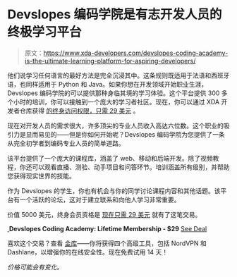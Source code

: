 # Devslopes 编码学院是有志开发人员的终极学习平台

> 原文：<https://www.xda-developers.com/devslopes-coding-academy-is-the-ultimate-learning-platform-for-aspiring-developers/>

他们说学习任何语言的最好方法是完全沉浸其中。这条规则既适用于法语和西班牙语，也同样适用于 Python 和 Java。如果你想在开发领域开始职业生涯，Devslopes 编码学院的[](https://depot.xda-developers.com/sales/lifetime-of-devslopes?utm_source=xda-developers.com&utm_medium=referral&utm_campaign=lifetime-of-devslopes&utm_term=scsf-341810&utm_content=a0x1P000004Mj1t&scsonar=1)可以提供那种身临其境的学习体验。这个平台提供 300 多个小时的培训，你可以接触到一个庞大的学习者社区。现在，你可以通过 XDA 开发者仓库获得 [的终身访问权限，只需 29 美元](https://depot.xda-developers.com/sales/lifetime-of-devslopes?utm_source=xda-developers.com&utm_medium=referral&utm_campaign=lifetime-of-devslopes&utm_term=scsf-341810&utm_content=a0x1P000004Mj1t&scsonar=1) 。

现在对开发人员的需求很大，许多顶尖的专业人员收入高达六位数。这个职业的吸引力是显而易见的——但是你如何开始呢？Devslopes 编码学院为您提供了一条从完全初学者到编码专业人员的简单道路。

该平台提供了一个庞大的课程库，涵盖了 web、移动和后端开发。除了视频教程，你还可以观看直播、测验、动手项目和问答环节。培训涵盖所有级别，并帮助您获得现实世界的技能。

作为 Devslopes 的学生，你也有机会与你的同学讨论课程内容和其他话题。该平台有一个活跃的论坛，这对于建立联系和向他人学习非常重要。

价值 5000 美元，终身会员资格是 [现在只需 29 美元](https://depot.xda-developers.com/sales/lifetime-of-devslopes?utm_source=xda-developers.com&utm_medium=referral&utm_campaign=lifetime-of-devslopes&utm_term=scsf-341810&utm_content=a0x1P000004Mj1t&scsonar=1) 就有了这笔交易。

[ ](https://depot.xda-developers.com/sales/lifetime-of-devslopes?utm_source=xda-developers.com&utm_medium=referral-cta&utm_campaign=lifetime-of-devslopes&utm_term=scsf-341810&utm_content=a0x1P000004Mj1t&scsonar=1)**Devslopes Coding Academy: Lifetime Membership - $29** [See Deal](https://depot.xda-developers.com/sales/lifetime-of-devslopes?utm_source=xda-developers.com&utm_medium=referral-cta&utm_campaign=lifetime-of-devslopes&utm_term=scsf-341810&utm_content=a0x1P000004Mj1t&scsonar=1)

喜欢这个交易？查看 [金库](http://depot.xda-developers.com/sales/vault-the-online-security-cloud-14?utm_source=xda-developers.com&utm_medium=referral-subdeal&utm_campaign=vault)——你将获得四个高级工具，包括 NordVPN 和 Dashlane，以增强你的在线安全性。现在免费试用 14 天！

*价格可能会有变化。*